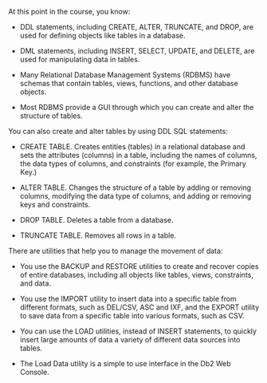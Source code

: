 
At this point in the course, you know:

- DDL statements, including CREATE, ALTER, TRUNCATE, and DROP, are used for defining objects like tables in a database.
    
- DML statements, including INSERT, SELECT, UPDATE, and DELETE, are used for manipulating data in tables.
    
- Many Relational Database Management Systems (RDBMS) have schemas that contain tables, views, functions, and other database objects.
    
- Most RDBMS provide a GUI through which you can create and alter the structure of tables.
    

You can also create and alter tables by using DDL SQL statements:

- CREATE TABLE. Creates entities (tables) in a relational database and sets the attributes (columns) in a table, including the names of columns, the data types of columns, and constraints (for example, the Primary Key.)
    
- ALTER TABLE. Changes the structure of a table by adding or removing columns, modifying the data type of columns, and adding or removing keys and constraints.
    
- DROP TABLE. Deletes a table from a database.
    
- TRUNCATE TABLE. Removes all rows in a table.
    

There are utilities that help you to manage the movement of data:

- You use the BACKUP and RESTORE utilities to create and recover copies of entire databases, including all objects like tables, views, constraints, and data.
    
- You use the IMPORT utility to insert data into a specific table from different formats, such as DEL/CSV, ASC and IXF, and the EXPORT utility to save data from a specific table into various formats, such as CSV.
    
- You can use the LOAD utilities, instead of INSERT statements, to quickly insert large amounts of data a variety of different data sources into tables.
    
- The Load Data utility is a simple to use interface in the Db2 Web Console.